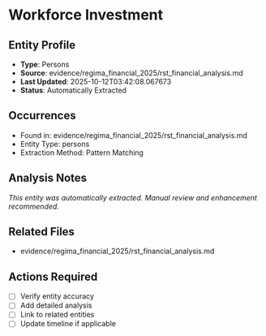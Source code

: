 # Workforce Investment

## Entity Profile
- **Type**: Persons
- **Source**: evidence/regima_financial_2025/rst_financial_analysis.md
- **Last Updated**: 2025-10-12T03:42:08.067673
- **Status**: Automatically Extracted

## Occurrences
- Found in: evidence/regima_financial_2025/rst_financial_analysis.md
- Entity Type: persons
- Extraction Method: Pattern Matching

## Analysis Notes
*This entity was automatically extracted. Manual review and enhancement recommended.*

## Related Files
- evidence/regima_financial_2025/rst_financial_analysis.md

## Actions Required
- [ ] Verify entity accuracy
- [ ] Add detailed analysis
- [ ] Link to related entities
- [ ] Update timeline if applicable
